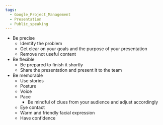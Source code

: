 ```yaml
---
tags:
  - Google_Project_Management
  - Presentation
  - Public_speaking
---
```

- Be precise
	- Identify the problem
	- Get clear on your goals and the purpose of your presentation
	- Remove not useful content
- Be flexible
	- Be prepared to finish it shortly
	- Share the presentation and present it to the team
- Be memorable
	- Use stories
	- Posture
	- Voice
	- Pace
		- Be mindful of clues from your audience and adjust accordingly
	- Eye contact
	- Warm and friendly facial expression
	- Have confidence
